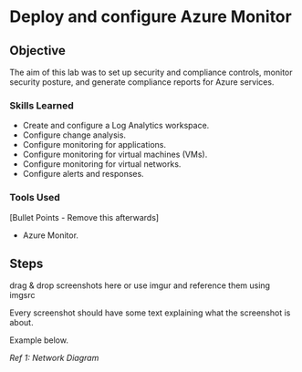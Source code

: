 # Deploy and configure Azure Monitor

## Objective

The aim of this lab was to set up security and compliance controls, monitor security posture, and generate compliance reports for Azure services.

### Skills Learned

- Create and configure a Log Analytics workspace.
- Configure change analysis.
- Configure monitoring for applications.
- Configure monitoring for virtual machines (VMs).
- Configure monitoring for virtual networks.
- Configure alerts and responses.

### Tools Used
[Bullet Points - Remove this afterwards]

- Azure Monitor.

## Steps
drag & drop screenshots here or use imgur and reference them using imgsrc

Every screenshot should have some text explaining what the screenshot is about.

Example below.

*Ref 1: Network Diagram*
